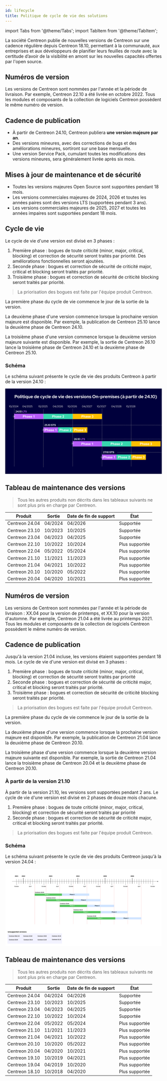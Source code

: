 ```yaml
---
id: lifecycle
title: Politique de cycle de vie des solutions
---
```

import Tabs from '@theme/Tabs';
import TabItem from '@theme/TabItem';

La société Centreon publie de nouvelles versions
de Centreon sur une cadence régulière depuis Centreon 18.10, permettant à la communauté, aux
entreprises et aux développeurs de planifier leurs feuilles de route avec la
certitude d’avoir de la visibilité en amont sur les nouvelles capacités offertes par l'open source.

<Tabs groupId="sync">
<TabItem value="À partir de la version 24.10" label="À partir de la version 24.10">

## Numéros de version

Les versions de Centreon sont nommées par l'année et la période de livraison. Par
exemple, Centreon 22.10 a été livrée en octobre 2022. Tous les modules et
composants de la collection de logiciels Centreon possèdent le même numéro de
version.

## Cadence de publication

- À partir de Centreon 24.10, Centreon publiera **une version majeure par an**.
- Des versions mineures, avec des corrections de bugs et des améliorations mineures, sortiront sur une base mensuelle.
- Une version Service Pack, cumulant toutes les modifications des versions mineures, sera généralement livrée après six mois.

## Mises à jour de maintenance et de sécurité

- Toutes les versions majeures Open Source sont supportées pendant 18 mois.
- Les versions commerciales majeures de 2024, 2026 et toutes les années paires sont des versions LTS (supportées pendant 3 ans).
- Les versions commerciales majeures de 2025, 2027 et toutes les années impaires sont supportées pendant 18 mois.

## Cycle de vie

Le cycle de vie d'une version est divisé en 3 phases :

1. Première phase : bogues de toute criticité (minor, major, critical, blocking) et correction de sécurité seront traités par priorité. Des améliorations fonctionnelles seront ajoutées.
2. Seconde phase : bogues et correction de sécurité de criticité major, critical et blocking seront traités par priorité.
3. Troisième phase : bogues et correction de sécurité de criticité blocking seront traités par priorité.

> La priorisation des bogues est faite par l'équipe produit Centreon.

La première phase du cycle de vie commence le jour de la sortie de la version.

La deuxième phase d'une version commence lorsque la prochaine version majeure est disponible. Par exemple, la publication de Centreon 25.10 lance la deuxième phase de Centreon 24.10.

La troisième phase d'une version commence lorsque la deuxième version majeure suivante est disponible. Par exemple, la sortie de Centreon 26.10 lance la troisième phase de Centreon 24.10 et la deuxième phase de Centreon 25.10.

### Schéma

Le schéma suivant présente le cycle de vie des produits Centreon à partir de la version 24.10 :

![image](../assets/releases/lifecycle-24.10.png)

## Tableau de maintenance des versions

> Tous les autres produits non décrits dans les tableaux suivants ne sont plus
> pris en charge par Centreon.

| Produit        | Sortie       | Date de fin de support    | État                |
|----------------|--------------|---------------------------|---------------------|
| Centreon 24.04 | 04/2024      | 04/2026                   | Supportée           |
| Centreon 23.10 | 10/2023      | 10/2025                   | Supportée           |
| Centreon 23.04 | 04/2023      | 04/2025                   | Supportée           |
| Centreon 22.10 | 10/2022      | 10/2024                   | Plus supportée      |
| Centreon 22.04 | 05/2022      | 05/2024                   | Plus supportée      |
| Centreon 21.10 | 11/2021      | 11/2023                   | Plus supportée      |
| Centreon 21.04 | 04/2021      | 10/2022                   | Plus supportée      |
| Centreon 20.10 | 10/2020      | 05/2022                   | Plus supportée      |
| Centreon 20.04 | 04/2020      | 10/2021                   | Plus supportée      |

</TabItem>
<TabItem value="Jusqu'à la version 24.04" label="Jusqu'à la version 24.04">

## Numéros de version

Les versions de Centreon sont nommées par l'année et la période de livraison : XX.04 pour la version de printemps,
et XX.10 pour la version d'automne. Par
exemple, Centreon 21.04 a été livrée au printemps 2021. Tous les modules et
composants de la collection de logiciels Centreon possèdent le même numéro de
version.

## Cadence de publication

Jusqu'à la version 21.04 incluse, les versions étaient supportées pendant 18 mois. Le cycle de vie d'une version est divisé en 3 phases :

1.  Première phase : bogues de toute criticité (minor, major, critical,
    blocking) et correction de sécurité seront traités par priorité
2.  Seconde phase : bogues et correction de sécurité de criticité major,
    critical et blocking seront traités par priorité.
3. Troisième phase : bogues et correction de sécurité de criticité blocking seront traités par priorité.

> La priorisation des bogues est faite par l'équipe produit
> Centreon.

La première phase du cycle de vie commence le jour de la sortie de la version.

La deuxième phase d'une version commence lorsque la prochaine version majeure
est disponible. Par exemple, la publication de Centreon 21.04 lance la deuxième
phase de Centreon 20.10.

La troisième phase d'une version commence lorsque la deuxième version majeure
suivante est disponible. Par exemple, la sortie de Centreon 21.04 lance la
troisième phase de Centreon 20.04 et la deuxième phase de Centreon 20.10.

### À partir de la version 21.10

À partir de la version 21.10, les versions sont supportées pendant 2 ans. Le cycle de vie d'une version est divisé en 2 phases de douze mois chacune.

1.  Première phase : bogues de toute criticité (minor, major, critical,
    blocking) et correction de sécurité seront traités par priorité
2.  Seconde phase : bogues et correction de sécurité de criticité major,
    critical et blocking seront traités par priorité.

> La priorisation des bogues est faite par l'équipe produit
> Centreon.

### Schéma

Le schéma suivant présente le cycle de vie des produits Centreon jusqu'à la version 24.04 :

![image](../assets/releases/lifecycle.png)

## Tableau de maintenance des versions

> Tous les autres produits non décrits dans les tableaux suivants ne sont plus
> pris en charge par Centreon.

| Produit        | Sortie       | Date de fin de support    | État                |
|----------------|--------------|---------------------------|---------------------|
| Centreon 24.04 | 04/2024      | 04/2026                   | Supportée           |
| Centreon 23.10 | 10/2023      | 10/2025                   | Supportée           |
| Centreon 23.04 | 04/2023      | 04/2025                   | Supportée           |
| Centreon 22.10 | 10/2022      | 10/2024                   | Supportée           |
| Centreon 22.04 | 05/2022      | 05/2024                   | Plus supportée      |
| Centreon 21.10 | 11/2021      | 11/2023                   | Plus supportée      |
| Centreon 21.04 | 04/2021      | 10/2022                   | Plus supportée      |
| Centreon 20.10 | 10/2020      | 05/2022                   | Plus supportée      |
| Centreon 20.04 | 04/2020      | 10/2021                   | Plus supportée      |
| Centreon 19.10 | 10/2019      | 04/2021                   | Plus supportée      |
| Centreon 19.04 | 04/2019      | 10/2020                   | Plus supportée      |
| Centreon 18.10 | 10/2018      | 04/2020                   | Plus supportée      |

</TabItem>
</Tabs>
